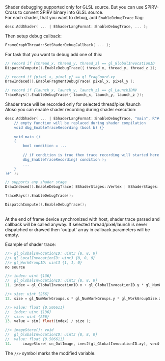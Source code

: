 Shader debugging supported only for GLSL source. But you can use SPIRV-Cross to convert SPIRV binary into GLSL source.<br/>
For each shader, that you want to debug, add `EnableDebugTrace` flag:
```cpp
desc.AddShader( ... | EShaderLangFormat::EnableDebugTrace, ... );
```
Then setup debug callback:
```cpp
FrameGraphThread::SetShaderDebugCallback( ... );
```
For task that you want to debug add one of this:
```cpp
// record if {thread_x, thread_y, thread_z} == gl_GlobalInvocationID
DispatchCompute().EnableDebugTrace({ thread_x, thread_y, thread_z });

// record if {pixel_x, pixel_y} == gl_FragCoord.xy
DrawIndexed().EnableFragmentDebugTrace( pixel_x, pixel_y );

// record if {launch_x, launch_y, launch_z} == gl_LaunchIDNV
TraceRays().EnableDebugTrace({ launch_x, launch_y, launch_z });
```
Shader trace will be recorded only for selected thread/pixel/launch
<br/>
Aloso you can enable shader recording during shader execution:
```cpp
desc.AddShader( ... | EShaderLangFormat::EnableDebugTrace, "main", R"#(
    // empty function will be replaced during shader compilation
    void dbg_EnableTraceRecording (bool b) {}
    
    void main ()
    {
        bool condition = ...
        
        // if condition is true then trace recording will started here
        dbg_EnableTraceRecording( condition );
        ...
    }
)#" );

// supports any shader stage
DrawIndexed().EnableDebugTrace( EShaderStages::Vertex | EShaderStages::Fragment );

TraceRays().EnableDebugTrace();

DispatchCompute().EnableDebugTrace();
```

<br/> 
At the end of frame device synchronized with host, shader trace parsed and callback will be called anyway.
If selected thread/pixel/launch is never dispatched or drawed then `output` array in callback parameters will be empty.
<br/>

Example of shader trace:
```cpp
//> gl_GlobalInvocationID: uint3 {8, 8, 0}
//> gl_LocalInvocationID: uint3 {0, 0, 0}
//> gl_WorkGroupID: uint3 {1, 1, 0}
no source

//> index: uint {136}
//  gl_GlobalInvocationID: uint3 {8, 8, 0}
11. index = gl_GlobalInvocationID.x + gl_GlobalInvocationID.y * gl_NumWorkGroups.x * gl_WorkGroupSize.x;

//> size: uint {256}
12. size = gl_NumWorkGroups.x * gl_NumWorkGroups.y * gl_WorkGroupSize.x * gl_WorkGroupSize.y;

//> value: float {0.506611}
//  index: uint {136}
//  size: uint {256}
13. value = sin( float(index) / size );

//> imageStore(): void
//  gl_GlobalInvocationID: uint3 {8, 8, 0}
//  value: float {0.506611}
14.     imageStore( un_OutImage, ivec2(gl_GlobalInvocationID.xy), vec4(value) );
```

The `//>` symbol marks the modified variable.
